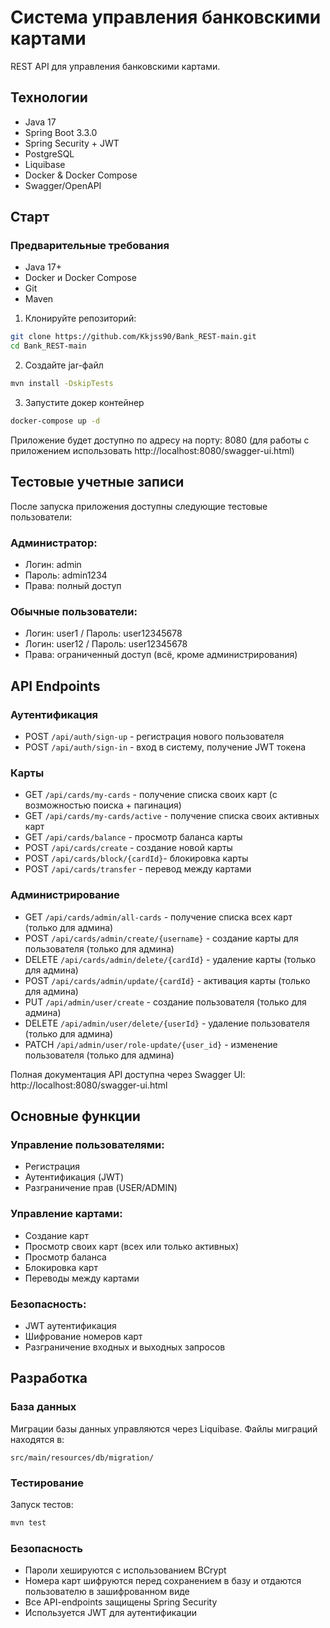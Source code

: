 # Система управления банковскими картами

REST API для управления банковскими картами.

## Технологии

- Java 17
- Spring Boot 3.3.0
- Spring Security + JWT
- PostgreSQL
- Liquibase
- Docker & Docker Compose
- Swagger/OpenAPI

## Старт
### Предварительные требования

- Java 17+
- Docker и Docker Compose
- Git
- Maven

1) Клонируйте репозиторий:
``` bash
git clone https://github.com/Kkjss90/Bank_REST-main.git
cd Bank_REST-main
```
2) Создайте jar-файл
``` bash
mvn install -DskipTests
```
3) Запустите докер контейнер
``` bash
docker-compose up -d
```
Приложение будет доступно по адресу на порту: 8080 (для работы с приложением использовать http://localhost:8080/swagger-ui.html)

## Тестовые учетные записи

После запуска приложения доступны следующие тестовые пользователи:

### Администратор:

- Логин: admin
- Пароль: admin1234
- Права: полный доступ

### Обычные пользователи:

- Логин: user1 / Пароль: user12345678
- Логин: user12 / Пароль: user12345678
- Права: ограниченный доступ (всё, кроме администрирования)

## API Endpoints

### Аутентификация

- POST ```/api/auth/sign-up``` - регистрация нового пользователя
- POST ```/api/auth/sign-in``` - вход в систему, получение JWT токена

### Карты

- GET ```/api/cards/my-cards``` - получение списка своих карт (с возможностью поиска + пагинация)
- GET ```/api/cards/my-cards/active``` - получение списка своих активных карт
- GET ```/api/cards/balance``` - просмотр баланса карты
- POST ```/api/cards/create``` - создание новой карты
- POST ```/api/cards/block/{cardId}```- блокировка карты
- POST ```/api/cards/transfer``` - перевод между картами

### Администрирование

- GET ```/api/cards/admin/all-cards``` - получение списка всех карт (только для админа)
- POST ```/api/cards/admin/create/{username}``` - создание карты для пользователя (только для админа)
- DELETE ```/api/cards/admin/delete/{cardId}``` - удаление карты (только для админа)
- POST ```/api/cards/admin/update/{cardId}``` - активация карты (только для админа)
- PUT ```/api/admin/user/create``` - создание пользователя (только для админа)
- DELETE ```/api/admin/user/delete/{userId}``` - удаление пользователя (только для админа)
- PATCH ```/api/admin/user/role-update/{user_id}``` - изменение пользователя (только для админа)

Полная документация API доступна через Swagger UI: http://localhost:8080/swagger-ui.html

## Основные функции

### Управление пользователями:

- Регистрация
- Аутентификация (JWT)
- Разграничение прав (USER/ADMIN)

### Управление картами:

- Создание карт
- Просмотр своих карт (всех или только активных)
- Просмотр баланса
- Блокировка карт
- Переводы между картами

### Безопасность:

- JWT аутентификация
- Шифрование номеров карт
- Разграничение входных и выходных запросов

## Разработка

### База данных

Миграции базы данных управляются через Liquibase. Файлы миграций находятся в:

```src/main/resources/db/migration/```

### Тестирование

Запуск тестов:

``` bash
mvn test
```

### Безопасность

- Пароли хешируются с использованием BCrypt
- Номера карт шифруются перед сохранением в базу и отдаются пользователю в зашифрованном виде
- Все API-endpoints защищены Spring Security
- Используется JWT для аутентификации
